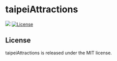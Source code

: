 # taipeiAttractions
![](https://travis-ci.org/howwayla/taipeiAttractions.svg?branch=master)
[![License](http://img.shields.io/:license-mit-blue.svg)](http://doge.mit-license.org)

## License
taipeiAttractions is released under the MIT license.
